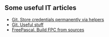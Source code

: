 Some useful IT articles
-----------------------

* [Git. Store credentials permanently via helpers](./git-credentials)
* [Git. Useful stuff](./git-useful)
* [FreePascal. Build FPC from sources](./fpc-build)